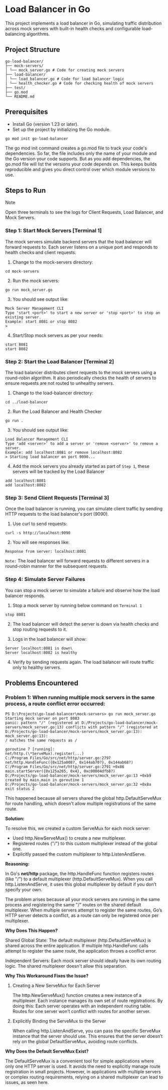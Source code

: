 # Load Balancer in Go

This project implements a load balancer in Go, simulating traffic distribution across mock servers with built-in health checks and configurable load-balancing algorithms.

## Project Structure

```
go-load-balancer/
├── mock-servers/
│ └── mock_server.go # Code for creating mock servers
├── load-balancer/
│ └── load_balancer.go # Code for load balancer logic
| └── health_checker.go # Code for checking health of mock servers
├── test/
├── go.mod
└── README.md
```

## Prerequisites

- Install Go (version 1.23 or later).
- Set up the project by initializing the Go module.

```
go mod init go-load-balancer
```

The go mod init command creates a go.mod file to track your code's dependencies. So far, the file includes only the name of your module and the Go version your code supports. But as you add dependencies, the go.mod file will list the versions your code depends on. This keeps builds reproducible and gives you direct control over which module versions to use.

## Steps to Run

> [!NOTE]
> Open three terminals to see the logs for Client Requests, Load Balancer, and Mock Servers.

### Step 1: Start Mock Servers [Terminal 1]

The mock servers simulate backend servers that the load balancer will forward requests to. Each server listens on a unique port and responds to health checks and client requests.

1. Change to the mock-servers directory:

```
cd mock-servers
```

2. Run the mock servers:

```
go run mock_server.go
```

3. You should see output like:

```
Mock Server Management CLI
Type 'start <port>' to start a new server or 'stop <port>' to stop an existing server.
Example: start 8081 or stop 8082
>
```

4. Start/Stop mock servers as per your needs:

```
start 8081
start 8082
```

### Step 2: Start the Load Balancer [Terminal 2]

The load balancer distributes client requests to the mock servers using a round-robin algorithm. It also periodically checks the health of servers to ensure requests are not routed to unhealthy servers.

1. Change to the load-balancer directory:

```
cd ../load-balancer
```

2. Run the Load Balancer and Health Checker

```
go run .
```

3. You should see output like:

```
Load Balancer Management CLI
Type 'add <server>' to add a server or 'remove <server>' to remove a server.
Example: add localhost:8081 or remove localhost:8082
> Starting load balancer on port 9090...
```

4. Add the mock servers you already started as part of `Step 1`, these servers will be tracked by the Load Balancer

```
add localhost:8081
add localhost:8082
```

### Step 3: Send Client Requests [Terminal 3]

Once the load balancer is running, you can simulate client traffic by sending HTTP requests to the load balancer's port (9090).

1. Use curl to send requests:

```
curl -s http://localhost:9090
```

2. You will see responses like:

```
Response from server: localhost:8081
```

`Note:` The load balancer will forward requests to different servers in a round-robin manner for the subsequent requests.

### Step 4: Simulate Server Failures

You can stop a mock server to simulate a failure and observe how the load balancer responds.

1. Stop a mock server by running below command on `Terminal 1`

```
stop 8081
```

2. The load balancer will detect the server is down via health checks and stop routing requests to it.

3. Logs in the load balancer will show:

```
Server localhost:8081 is down\
Server localhost:8082 is healthy
```

4. Verify by sending requests again. The load balancer will route traffic only to healthy servers.

## Problems Encountered

### Problem 1: When running multiple mock servers in the same process, a route conflict error occurred:

```
PS D:\Projects\go-load-balancer\mock-servers> go run mock_server.go
Starting mock server on port 8083
panic: pattern "/" (registered at D:/Projects/go-load-balancer/mock-servers/mock_server.go:13) conflicts with pattern "/" (registered at D:/Projects/go-load-balancer/mock-servers/mock_server.go:13): mock_server.go:13):
/ matches the same requests as /

goroutine 7 [running]:
net/http.(\*ServeMux).register(...)
C:/Program Files/Go/src/net/http/server.go:2797
net/http.HandleFunc({0x125a008?, 0x144ab70?}, 0x144ab68?)
C:/Program Files/Go/src/net/http/server.go:2791 +0x86
main.startServer({0x125a265, 0x4}, 0xc00004dfb8?)
D:/Projects/go-load-balancer/mock-servers/mock_server.go:13 +0xb9
created by main.main in goroutine 1
D:/Projects/go-load-balancer/mock-servers/mock_server.go:32 +0x8a
exit status 2
```

This happened because all servers shared the global http.DefaultServeMux for route handling, which doesn't allow multiple registrations of the same route.

**Solution:**

To resolve this, we created a custom ServeMux for each mock server:

- Used http.NewServeMux() to create a new multiplexer.
- Registered routes ("/") to this custom multiplexer instead of the global one.
- Explicitly passed the custom multiplexer to http.ListenAndServe.

**Reasoning:**

In Go's **net/http** package, the http.HandleFunc function registers routes (like "/") to a default multiplexer (http.DefaultServeMux). When you call http.ListenAndServe, it uses this global multiplexer by default if you don’t specify your own.

The problem arises because all your mock servers are running in the same process and registering the same "/" routes on the shared default multiplexer. When multiple servers attempt to register the same routes, Go’s HTTP server detects a conflict, as a route can only be registered once per multiplexer.

**Why Does This Happen?**

Shared Global State: The default multiplexer (http.DefaultServeMux) is shared across the entire application. If multiple http.HandleFunc calls attempt to register the same route, the application throws a conflict error.

Independent Servers: Each mock server should ideally have its own routing logic. The shared multiplexer doesn't allow this separation.

**Why This Workaround Fixes the Issue?**

1. Creating a New ServeMux for Each Server

   The http.NewServeMux() function creates a new instance of a multiplexer. Each instance manages its own set of route registrations. By doing this:
   Each server operates with an independent routing table.
   Routes for one server won’t conflict with routes for another server.

2. Explicitly Binding the ServeMux to the Server

   When calling http.ListenAndServe, you can pass the specific ServeMux instance that the server should use. This ensures that the server doesn’t rely on the global DefaultServeMux, avoiding route conflicts.

**Why Does the Default ServeMux Exist?**

The DefaultServeMux is a convenient tool for simple applications where only one HTTP server is used. It avoids the need to explicitly manage route registration in small projects. However, in applications with multiple servers or complex routing requirements, relying on a shared multiplexer can lead to issues, as seen here.
